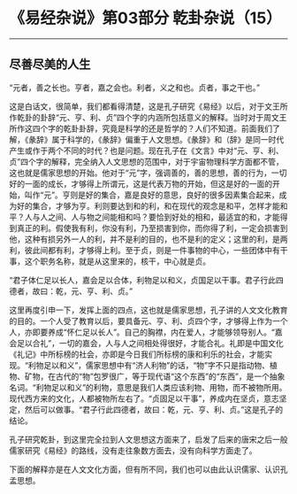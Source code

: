 # 《易经杂说》第03部分 乾卦杂说（15）

------

## 尽善尽美的人生

“元者，善之长也。亨者，嘉之会也。利者，义之和也。贞者，事之干也。”

这是白话文，很简单，我们都看得清楚，这是孔子研究《易经》以后，对于文王所作乾卦的卦辞“元、亨、利、贞”四个字的内涵所包括意义的解释。当时对于周文王所作这四个字的乾卦卦辞，究竟是科学的还是哲学的？人们不知道。前面我们了解，《彖辞》属于科学的，《彖辞》偏重于人文思想。《彖辞》和（辞》是同一时代产生或作于两个不同的时代？也是问题。现在孔子在《文言》中对“元、亨、利、贞”四个字的解释，完全纳入人文思想的范围中，对于宇宙物理科学方面都不管，这也就是儒家思想的开始。他对于“元”字，强调善的，善的思想，善的行为，一切好的一面的成长，才够得上所谓元，这是代表万物的开始，但这是好的一面的开始，叫作“元”。亨则是好的集合，嘉是良好的意思，良好的很多因素集合起来，成为好的集合，才够为亨。利则要达到和的利，和在现代的观念是和平，怎样才能和平？人与人之间、人与物之间能相和吗？要恰到好处的相和，最适宜的和，才能得到真正的利。假使我有利，你没有利，乃至损害到你，而你得了利，一定会损害到他，这种有损另外一人的利，并不是利的目的，也不是利的定义；这里的利，是两利，彼此间都有利，才够得上利。至于贞，则是一件事物的中心，一些团体中有干事，这个职务名称，就是从这里来的，核干，中心就是贞。

“君子体仁足以长人，嘉会足以合体，利物足以和义，贞国足以干事。君子行此四德者，故曰：乾，元、亨、利、贞。”

这里再度引申一下，发挥上面的四点，这也就是儒家思想，孔子讲的人文文化教育的目的。一个人受了教育以后，要具备元、亨、利、贞四个字，才够得上作为一个人，亦即要养成“怀仁足以长人”。自己的胸襟，内在爱人，才能够领导别人。“嘉会足以合礼”，一切的嘉会，人与人之间相处得很好，才能合礼。礼即是中国文化《礼记》中所标榜的社会，亦即是今日我们所标榜的康和利乐的社会，才能实现。“利物足以和义”，儒家思想中有“济人利物”的话，“物”字不只是指动物、植物、矿物，在古代的“物”包罗很广，等于现代语“这个东西”的“东西”，是一个抽象名词。“利物足以和义”的利物，意思是我们人类应该利物、用物，而不被物所用。现代西方来的文化，人都被物所左右了。“贞固足以干事”，养成内在坚贞，意志坚定，然后可以做事。“君子行此四德者，故曰：乾，元、亨、利、贞。”这是孔子的结论。

孔子研究乾卦，到这里完全拉到人文思想这方面来了，启发了后来的唐宋之后一般儒家研究《易经》的路线，没有走往象数方面去，没有向科学方面走了。

下面的解释亦是在人文文化方面，但有所不同，我们也可以由此认识儒家、认识孔孟思想。